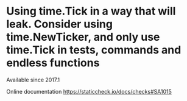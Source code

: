 # Using time.Tick in a way that will leak. Consider using time.NewTicker, and only use time.Tick in tests, commands and endless functions

Available since
    2017.1

Online documentation
    https://staticcheck.io/docs/checks#SA1015
